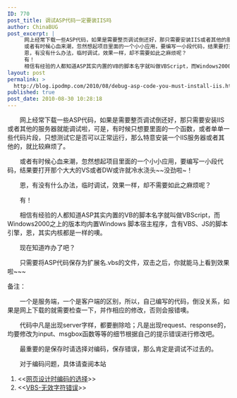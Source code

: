 ```yaml
---
ID: 770
post_title: 调试ASP代码一定要装IIS吗
author: ChinaBUG
post_excerpt: |
  　　网上经常下载一些ASP代码，如果是需要整页调试倒还好，那只需要安装IIS或者其他的服务器就能调试啦，可是，有时候只想要里面的一个函数，或者单单一些代码片段，只想测试它是否可以正常运行，那么特意安装一个IIS服务器或者其他的，就比较麻烦了。
  　　或者有时候心血来潮，忽然想起项目里面的一个小小应用，要编写一小段代码，结果要打开那个大大的VS或者DW或许就冷水浇头~~没劲啦~！
  　　恩，有没有什么办法，临时调试，效果一样，却不需要如此之麻烦呢？
  　　有！
  　　相信有经验的人都知道ASP其实内置的VB的脚本名字就叫做VBScript，而Windows2000之上的版本均内置Windows 脚本宿主程序，含有VBS、JS的脚本引擎，恩，其实内核都是一样的噢。
layout: post
permalink: >
  http://blog.ipodmp.com/2010/08/debug-asp-code-you-must-install-iis.html
published: true
post_date: 2010-08-30 10:28:18
---
```

　　网上经常下载一些ASP代码，如果是需要整页调试倒还好，那只需要安装IIS或者其他的服务器就能调试啦，可是，有时候只想要里面的一个函数，或者单单一些代码片段，只想测试它是否可以正常运行，那么特意安装一个IIS服务器或者其他的，就比较麻烦了。

　　或者有时候心血来潮，忽然想起项目里面的一个小小应用，要编写一小段代码，结果要打开那个大大的VS或者DW或许就冷水浇头~~没劲啦~！

　　恩，有没有什么办法，临时调试，效果一样，却不需要如此之麻烦呢？

　　有！

　　相信有经验的人都知道ASP其实内置的VB的脚本名字就叫做VBScript，而Windows2000之上的版本均内置Windows 脚本宿主程序，含有VBS、JS的脚本引擎，恩，其实内核都是一样的噢。

　　现在知道咋办了吧？

　　只需要将ASP代码保存为扩展名.vbs的文件，双击之后，你就能马上看到效果啦~~~

备注：

　　一个是服务端，一个是客户端的区别，所以，自己编写的代码，倒没关系，如果是网上下载的就需要检查一下，并作相应的修改，否则会报错噢。

　　代码中凡是出现server字样，都要删除哈；凡是出现request、response的，均要修改为input、msgbox函数等等的细节根据自己的提示错误进行修改吧。

　　最重要的是保存时请选择对编码，保存错误，那么肯定是调试不过去的。

　　对于编码问题，具体请查阅本站
<ol>
	<li>&lt;&lt;<a title="永久链接到：网页设计时编码的选择" rel="bookmark" href="http://blog.ipodmp.com/archives/web-design-time-codes-choose/">网页设计时编码的选择</a>&gt;&gt;</li>
	<li>&lt;&lt;<a title="永久链接到：VBS-无效字符错误" rel="bookmark" href="http://blog.ipodmp.com/archives/vbs-invalid-character-error/">VBS-无效字符错误</a>&gt;&gt;</li>
</ol>
